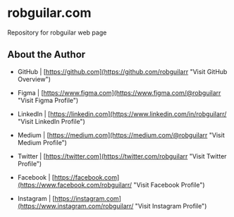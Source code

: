# robguilar.com
Repository for robguilar web page

## About the Author

- GitHub | [https://github.com](https://github.com/robguilarr "Visit GitHub Overview")

- Figma | [https://www.figma.com](https://www.figma.com/@robguilarr "Visit Figma Profile")

- LinkedIn | [https://linkedin.com](https://www.linkedin.com/in/robguilarr/ "Visit LinkedIn Profile")

- Medium | [https://medium.com](https://medium.com/@robguilarr "Visit Medium Profile")

- Twitter | [https://twitter.com](https://twitter.com/robguilarr "Visit Twitter Profile")

- Facebook | [https://facebook.com](https://www.facebook.com/robguilarr/ "Visit Facebook Profile")

- Instagram | [https://instagram.com](https://www.instagram.com/robguilarr/ "Visit Instagram Profile")